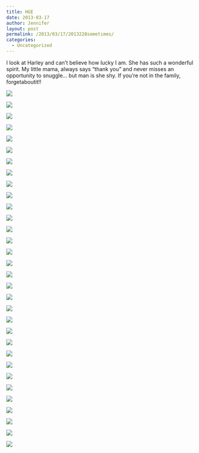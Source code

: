 ```yaml
---
title: HGE
date: 2013-03-17
author: Jennifer
layout: post
permalink: /2013/03/17/2013228sometimes/
categories:
  - Uncategorized
---
```

I look at Harley and can&#8217;t believe how lucky I am. She has such a wonderful spirit. My little mama, always says &#8220;thank you&#8221; and never misses an opportunity to snuggle&#8230; but man is she shy. If you&#8217;re not in the family, forgetaboutit!!

<div class="image-gallery-wrapper">
  <p>
    <img src="http://static1.squarespace.com/static/50db6bb3e4b015296cd43789/50dfa5b1e4b0dc6320e0b5ea/50e26a3ae4b015296ce5eaa6/1363551202986/2011-12-24+20.22.57.jpg.57.jpg?format=original" />
  </p>

  <p>
    <img src="http://static1.squarespace.com/static/50db6bb3e4b015296cd43789/50dfa5b1e4b0dc6320e0b5ea/50e31d8ee4b0a05702b41092/1363551189604/2011-06-01+09.18.49.jpg.49.jpg?format=original" />
  </p>

  <p>
    <img src="http://static1.squarespace.com/static/50db6bb3e4b015296cd43789/50dfa5b1e4b0dc6320e0b5ea/50e31d97e4b0c2f4976ebbf6/1430547586935/2011-06-01+09.42.45.jpg.45.jpg?format=original" />
  </p>

  <p>
    <img src="http://static1.squarespace.com/static/50db6bb3e4b015296cd43789/50dfa5b1e4b0dc6320e0b5ea/50e2727de4b0395512a2d391/1363551157079/2012-08-11+13.47.52.jpg.52.jpg?format=original" />
  </p>

  <p>
    <img src="http://static1.squarespace.com/static/50db6bb3e4b015296cd43789/50dfa5b1e4b0dc6320e0b5ea/50e26d2ae4b0395512a2cb02/1363551111632/2012-03-11+15.45.27.jpg.27.jpg?format=original" />
  </p>

  <p>
    <img src="http://static1.squarespace.com/static/50db6bb3e4b015296cd43789/50dfa5b1e4b0dc6320e0b5ea/50e26863e4b0a05702b3179e/1363551099991/2011-10-29+20.30.49.jpg.49.jpg?format=original" />
  </p>

  <p>
    <img src="http://static1.squarespace.com/static/50db6bb3e4b015296cd43789/50dfa5b1e4b0dc6320e0b5ea/50e26866e4b015296ce5e7f6/1363551191879/2011-10-30+16.42.15.jpg.15.jpg?format=original" />
  </p>

  <p>
    <img src="http://static1.squarespace.com/static/50db6bb3e4b015296cd43789/50dfa5b1e4b0dc6320e0b5ea/50e269ede4b0c2f4976dbc1c/1363551118557/2011-11-17+10.28.29.jpg.29.jpg?format=original" />
  </p>

  <p>
    <img src="http://static1.squarespace.com/static/50db6bb3e4b015296cd43789/50dfa5b1e4b0dc6320e0b5ea/50e26a5fe4b0c2f4976dbc6d/1363551161674/2012-01-07+12.54.43.jpg.43.jpg?format=original" />
  </p>

  <p>
    <img src="http://static1.squarespace.com/static/50db6bb3e4b015296cd43789/50dfa5b1e4b0dc6320e0b5ea/50e270d1e4b0395512a2d18c/1363551113310/2012-06-01+19.02.28.jpg.28.jpg?format=original" />
  </p>

  <p>
    <img src="http://static1.squarespace.com/static/50db6bb3e4b015296cd43789/50dfa5b1e4b0dc6320e0b5ea/50e270eee4b0a05702b32857/1363551169870/2012-06-24+13.38.04.jpg.04.jpg?format=original" />
  </p>

  <p>
    <img src="http://static1.squarespace.com/static/50db6bb3e4b015296cd43789/50dfa5b1e4b0dc6320e0b5ea/50e270f6e4b0c2f4976dc943/1363551130069/2012-06-24+13.38.05.jpg.05.jpg?format=original" />
  </p>

  <p>
    <img src="http://static1.squarespace.com/static/50db6bb3e4b015296cd43789/50dfa5b1e4b0dc6320e0b5ea/50e270ffe4b015296ce5f5f1/1430547654306/2012-07-04+13.01.13.jpg.13.jpg?format=original" />
  </p>

  <p>
    <img src="http://static1.squarespace.com/static/50db6bb3e4b015296cd43789/50dfa5b1e4b0dc6320e0b5ea/50e27261e4b0a05702b32b92/1363551176955/2012-08-11+13.47.50.jpg.50.jpg?format=original" />
  </p>

  <p>
    <img src="http://static1.squarespace.com/static/50db6bb3e4b015296cd43789/50dfa5b1e4b0dc6320e0b5ea/50e272a8e4b0395512a2d3aa/1363551155615/2012-08-13+11.11.26.jpg.26.jpg?format=original" />
  </p>

  <p>
    <img src="http://static1.squarespace.com/static/50db6bb3e4b015296cd43789/50dfa5b1e4b0dc6320e0b5ea/50e272b4e4b0c2f4976dcaf0/1363551118142/2012-08-13+11.11.39.jpg.39.jpg?format=original" />
  </p>

  <p>
    <img src="http://static1.squarespace.com/static/50db6bb3e4b015296cd43789/50dfa5b1e4b0dc6320e0b5ea/50e27326e4b0c2f4976dcb78/1363551190515/2012-08-16+17.22.16.jpg.16.jpg?format=original" />
  </p>

  <p>
    <img src="http://static1.squarespace.com/static/50db6bb3e4b015296cd43789/50dfa5b1e4b0dc6320e0b5ea/50e2735ce4b0a05702b32ca3/1363551171372/2012-08-16+17.45.36.jpg.36.jpg?format=original" />
  </p>

  <p>
    <img src="http://static1.squarespace.com/static/50db6bb3e4b015296cd43789/50dfa5b1e4b0dc6320e0b5ea/50e273e5e4b015296ce5fa8c/1363551162085/2012-08-26+19.16.20.jpg.20.jpg?format=original" />
  </p>

  <p>
    <img src="http://static1.squarespace.com/static/50db6bb3e4b015296cd43789/50dfa5b1e4b0dc6320e0b5ea/50e273f6e4b0a05702b32d58/1363551129575/2012-08-29+17.43.21.jpg.21.jpg?format=original" />
  </p>

  <p>
    <img src="http://static1.squarespace.com/static/50db6bb3e4b015296cd43789/50dfa5b1e4b0dc6320e0b5ea/50e27443e4b0395512a2d53a/1363551131494/2012-09-05+08.20.32.jpg.32.jpg?format=original" />
  </p>

  <p>
    <img src="http://static1.squarespace.com/static/50db6bb3e4b015296cd43789/50dfa5b1e4b0dc6320e0b5ea/50e27471e4b015296ce5fb5d/1363551152357/2012-09-16+17.17.59.jpg.59.jpg?format=original" />
  </p>

  <p>
    <img src="http://static1.squarespace.com/static/50db6bb3e4b015296cd43789/50dfa5b1e4b0dc6320e0b5ea/50e274dde4b0a05702b32e09/1363551120718/2012-09-27+18.16.56.jpg.56.jpg?format=original" />
  </p>

  <p>
    <img src="http://static1.squarespace.com/static/50db6bb3e4b015296cd43789/50dfa5b1e4b0dc6320e0b5ea/50e275f9e4b0a05702b32f3b/1363551131280/2012-10-03+17.48.35.jpg.35.jpg?format=original" />
  </p>

  <p>
    <img src="http://static1.squarespace.com/static/50db6bb3e4b015296cd43789/50dfa5b1e4b0dc6320e0b5ea/50e27648e4b015296ce5fe7c/1363551194548/2012-10-19+16.45.36.jpg.36.jpg?format=original" />
  </p>

  <p>
    <img src="http://static1.squarespace.com/static/50db6bb3e4b015296cd43789/50dfa5b1e4b0dc6320e0b5ea/50e250c1e4b0a05702b2e2cb/1363551146381/2011-06-01+09.17.24.jpg.24.jpg?format=original" />
  </p>

  <p>
    <img src="http://static1.squarespace.com/static/50db6bb3e4b015296cd43789/50dfa5b1e4b0dc6320e0b5ea/50e31dabe4b0c2f4976ebc2d/1363551095052/2011-06-02+14.03.55.jpg.55.jpg?format=original" />
  </p>

  <p>
    <img src="http://static1.squarespace.com/static/50db6bb3e4b015296cd43789/50dfa5b1e4b0dc6320e0b5ea/51460c50e4b04055d307cae9/1363551214126/2013-03-14+16.11.51.jpg.51.jpg?format=original" />
  </p>

  <p>
    <img src="http://static1.squarespace.com/static/50db6bb3e4b015296cd43789/50dfa5b1e4b0dc6320e0b5ea/51460c74e4b0b46e7e42179d/1363551144157/2013-03-14+16.11.57.jpg.57.jpg?format=original" />
  </p>

  <p>
    <img src="http://static1.squarespace.com/static/50db6bb3e4b015296cd43789/50dfa5b1e4b0dc6320e0b5ea/51460cb6e4b04055d307cbce/1363551120481/2013-03-14+12.43.20.jpg.20.jpg?format=original" />
  </p>

  <p>
    <img src="http://static1.squarespace.com/static/50db6bb3e4b015296cd43789/50dfa5b1e4b0dc6320e0b5ea/51460d03e4b00ba8e4be032f/1363551206222/2013-03-14+12.33.40.jpg.40.jpg?format=original" />
  </p>

  <p>
    <img src="http://static1.squarespace.com/static/50db6bb3e4b015296cd43789/50dfa5b1e4b0dc6320e0b5ea/51a90bcee4b0687273e301f0/1370033115655/2013-05-28+16.15.50.jpg.50.jpg?format=original" />
  </p>
</div>
